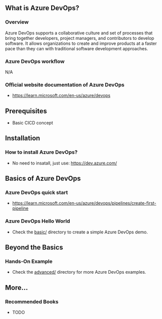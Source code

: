 ## What is Azure DevOps?

### Overview

Azure DevOps supports a collaborative culture and set of processes that bring together developers, project managers, and contributors to develop software.
It allows organizations to create and improve products at a faster pace than they can with traditional software development approaches.

### Azure DevOps workflow

N/A

### Official website documentation of Azure DevOps

- https://learn.microsoft.com/en-us/azure/devops

## Prerequisites

- Basic CICD concept

## Installation

### How to install Azure DevOps?

- No need to insatall, just use: https://dev.azure.com/

## Basics of Azure DevOps

### Azure DevOps quick start

- https://learn.microsoft.com/en-us/azure/devops/pipelines/create-first-pipeline

### Azure DevOps Hello World

- Check the [basic/](./basic/) directory to create a simple Azure DevOps demo.

## Beyond the Basics

### Hands-On Example

- Check the [advanced/](./advanced/) directory for more Azure DevOps examples.

## More...

### Recommended Books

- TODO
